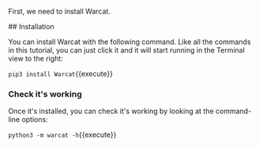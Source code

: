 First, we need to install Warcat.

## Installation

You can install Warcat with the following command. Like all the commands in this tutorial, you can just click it and it will start running in the Terminal view to the right:

`pip3 install Warcat`{{execute}}

### Check it's working

Once it's installed, you can check it's working by looking at the command-line options:

`python3 -m warcat -h`{{execute}}


